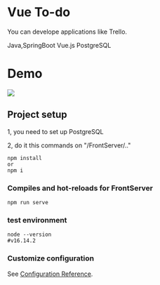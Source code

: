 # Vue To-do
You can develope applications like Trello.

Java,SpringBoot
Vue.js
PostgreSQL
# Demo
 
![](https://media.github.tools.sap/user/54379/files/ab809493-d6df-4a10-8471-c5c1ba4e540a)

## Project setup

1, you need to set up PostgreSQL

2, do it this commands on "/FrontServer/.."
```
npm install
or
npm i
```

### Compiles and hot-reloads for FrontServer
```
npm run serve
```

### test environment
```
node --version 
#v16.14.2
```


### Customize configuration
See [Configuration Reference](https://cli.vuejs.org/config/).
